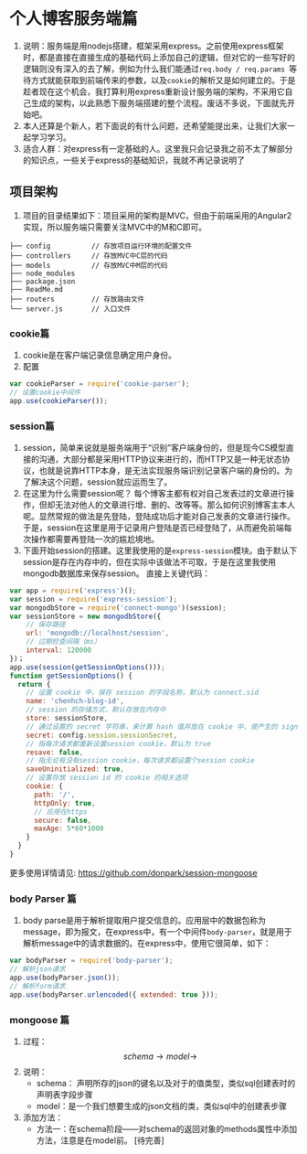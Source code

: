 # 个人博客服务端篇
1. 说明：服务端是用nodejs搭建，框架采用express。之前使用express框架时，都是直接在直接生成的基础代码上添加自己的逻辑，但对它的一些写好的逻辑则没有深入的去了解，例如为什么我们能通过`req.body / req.params `等待方式就能获取到前端传来的参数，以及`cookie`的解析又是如何建立的。于是趁者现在这个机会，我打算利用express重新设计服务端的架构，不采用它自己生成的架构，以此熟悉下服务端搭建的整个流程。废话不多说，下面就先开始吧。
2. 本人还算是个新人，若下面说的有什么问题，还希望能提出来，让我们大家一起学习学习。
3. 适合人群：对express有一定基础的人。这里我只会记录我之前不太了解部分的知识点，一些关于express的基础知识，我就不再记录说明了
## 项目架构
1. 项目的目录结果如下：项目采用的架构是MVC，但由于前端采用的Angular2实现，所以服务端只需要关注MVC中的M和C即可。
```
├── config          // 存放项目运行环境的配置文件 
├── controllers     // 存放MVC中C层的代码
├── models          // 存放MVC中M层的代码
├── node_modules
├── package.json
├── ReadMe.md
├── routers         // 存放路由文件
└── server.js       // 入口文件
```
### cookie篇
1. cookie是在客户端记录信息确定用户身份。
2. 配置
```javascript
var cookieParser = require('cookie-parser');
// 设置cookie中间件
app.use(cookieParser());
```
### session篇
1. session，简单来说就是服务端用于“识别”客户端身份的，但是现今CS模型直接的沟通，大部分都是采用HTTP协议来进行的，而HTTP又是一种无状态协议，也就是说靠HTTP本身，是无法实现服务端识别记录客户端的身份的。为了解决这个问题，session就应运而生了。
2. 在这里为什么需要session呢？
每个博客主都有权对自己发表过的文章进行操作，但却无法对他人的文章进行增、删的、改等等。那么如何识别博客主本人呢。显然常规的做法是先登陆，登陆成功后才能对自己发表的文章进行操作。于是，session在这里是用于记录用户登陆是否已经登陆了，从而避免前端每次操作都需要再登陆一次的尴尬境地。
3. 下面开始session的搭建。这里我使用的是`express-session`模块。由于默认下session是存在内存中的，但在实际中该做法不可取，于是在这里我使用mongodb数据库来保存session。
直接上关键代码：
```javascript
var app = require('express')();
var session = require('express-session');
var mongodbStore = require('connect-mongo')(session);
var sessionStore = new mongodbStore({
    // 保存路径
    url: 'mongodb://localhost/session',
    // 过期检查间隔（ms）
    interval: 120000
})；
app.use(session(getSessionOptions()));
function getSessionOptions() {
  return {
    // 设置 cookie 中，保存 session 的字段名称，默认为 connect.sid 
    name: 'chenhch-blog-id',
    // session 的存储方式，默认存放在内存中
    store: sessionStore,
    // 通过设置的 secret 字符串，来计算 hash 值并放在 cookie 中，使产生的 signedCookie 防篡改
    secret: config.session.sessionSecret,
    // 指每次请求都重新设置session cookie，默认为 true
    resave: false,
    // 指无论有没有session cookie，每次请求都设置个session cookie 
    saveUninitialized: true,
    // 设置存放 session id 的 cookie 的相关选项
    cookie: {
      path: '/',
      httpOnly: true,
      // 应用在https
      secure: false,
      maxAge: 5*60*1000
    }
  }
}
```
更多使用详情请见: https://github.com/donpark/session-mongoose
### body Parser 篇
1. body parse是用于解析提取用户提交信息的。应用层中的数据包称为message，即为报文，在express中，有一个中间件`body-parser`，就是用于解析message中的请求数据的。在express中，使用它很简单，如下：
```javascript
var bodyParser = require('body-parser');
// 解析json请求
app.use(bodyParser.json());
// 解析form请求
app.use(bodyParser.urlencoded({ extended: true }));
```
### mongoose 篇
1. 过程：$$ schema \rightarrow model \rightarrow  $$
2. 说明：
	* schema： 声明所存的json的键名以及对于的值类型，类似sql创建表时的声明表字段步骤
	* model：是一个我们想要生成的json文档的类，类似sql中的创建表步骤
3. 添加方法：
	* 方法一：在schema阶段——对schema的返回对象的methods属性中添加方法，注意是在model前。
[待完善]
